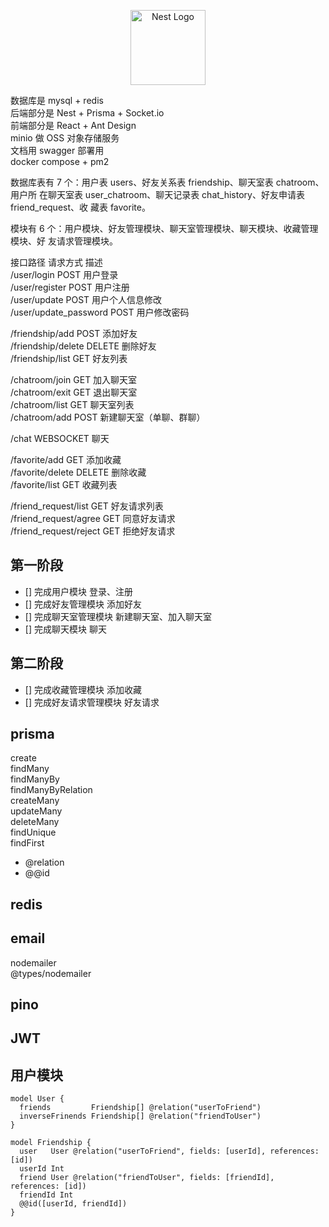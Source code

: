 <p align="center">
  <a href="http://nestjs.com/" target="blank"><img src="https://nestjs.com/img/logo-small.svg" width="120" alt="Nest Logo" /></a>
</p>

数据库是 mysql + redis  
后端部分是 Nest + Prisma + Socket.io  
前端部分是 React + Ant Design  
minio 做 OSS 对象存储服务  
文档用 swagger 部署用  
docker compose + pm2

数据库表有 7 个：用户表 users、好友关系表 friendship、聊天室表 chatroom、用户所
在聊天室表 user_chatroom、聊天记录表 chat_history、好友申请表 friend_request、收
藏表 favorite。

模块有 6 个：用户模块、好友管理模块、聊天室管理模块、聊天模块、收藏管理模块、好
友请求管理模块。

接口路径 请求方式 描述  
/user/login POST 用户登录  
/user/register POST 用户注册  
/user/update POST 用户个人信息修改  
/user/update_password POST 用户修改密码

/friendship/add POST 添加好友  
/friendship/delete DELETE 删除好友  
/friendship/list GET 好友列表

/chatroom/join GET 加入聊天室  
/chatroom/exit GET 退出聊天室  
/chatroom/list GET 聊天室列表  
/chatroom/add POST 新建聊天室（单聊、群聊）

/chat WEBSOCKET 聊天

/favorite/add GET 添加收藏  
/favorite/delete DELETE 删除收藏  
/favorite/list GET 收藏列表

/friend_request/list GET 好友请求列表  
/friend_request/agree GET 同意好友请求  
/friend_request/reject GET 拒绝好友请求

## 第一阶段

- [] 完成用户模块 登录、注册
- [] 完成好友管理模块 添加好友
- [] 完成聊天室管理模块 新建聊天室、加入聊天室
- [] 完成聊天模块 聊天

## 第二阶段

- [] 完成收藏管理模块 添加收藏
- [] 完成好友请求管理模块 好友请求

## prisma

create  
findMany  
findManyBy  
findManyByRelation  
createMany  
updateMany  
deleteMany  
findUnique  
findFirst

- @relation
- @@id

## redis

## email

nodemailer  
@types/nodemailer

## pino

## JWT

## 用户模块

```prisma
model User {
  friends         Friendship[] @relation("userToFriend")
  inverseFrinends Friendship[] @relation("friendToUser")
}

model Friendship {
  user   User @relation("userToFriend", fields: [userId], references: [id])
  userId Int
  friend User @relation("friendToUser", fields: [friendId], references: [id])
  friendId Int
  @@id([userId, friendId])
}
```
